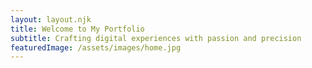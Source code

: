 ```yaml
---
layout: layout.njk
title: Welcome to My Portfolio
subtitle: Crafting digital experiences with passion and precision
featuredImage: /assets/images/home.jpg
---
```

